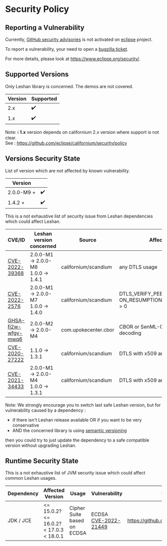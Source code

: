 # Security Policy

## Reporting a Vulnerability

Currently, [GitHub security advisories](https://help.github.com/en/articles/managing-security-vulnerabilities-in-your-project) is not activated on [eclipse](https://www.eclipse.org/) project.

To report a vulnerability, your need to open a [bugzilla ticket](https://bugs.eclipse.org/bugs/enter_bug.cgi?product=Community&component=Vulnerability+Reports&keywords=security&groups=Security_Advisories).

For more details, please look at https://www.eclipse.org/security/.

## Supported Versions

Only Leshan library is concerned. The demos are not covered. 

| Version | Supported          |
| ------- | ------------------ |
| 2.x   | :heavy_check_mark: | |
| 1.x   | :heavy_check_mark: |

Note: ℹ️ **1.x** version depends on californium 2.x version where support is not clear.   
See : https://github.com/eclipse/californium/security/policy


## Versions Security State

List of  version which are not affected by known vulnerability.

| Version              |                    |
| -------------------- | ------------------ |
| 2.0.0-M9 +           | :heavy_check_mark: |
| 1.4.2 +              | :heavy_check_mark: |


This is a not exhaustive list of security issue from Leshan dependencies which could affect Leshan.

| CVE/ID                                                                                                  |  Leshan version concerned                | Source               | Affect |
| --------------------------------------------------------------------------------------------------------| ---------------------------------------- | ---------------------| ------ |
| [CVE-2022-39368](https://cve.mitre.org/cgi-bin/cvename.cgi?name=CVE-2022-39368)                         | 2.0.0-M1 -> 2.0.0-M8 <br> 1.0.0 -> 1.4.1 | californium/scandium | any DTLS usage |
| [CVE-2022-2576](https://cve.mitre.org/cgi-bin/cvename.cgi?name=CVE-2022-2576)                           | 2.0.0-M1 -> 2.0.0-M7 <br> 1.0.0 -> 1.4.0 | californium/scandium | DTLS_VERIFY_PEERS_ ON_RESUMPTION_THRESHOLD > 0 |
| [GHSA-fj2w-wfgv-mwq6](https://github.com/peteroupc/CBOR-Java/security/advisories/GHSA-fj2w-wfgv-mwq6)   | 2.0.0-M2 -> 2.0.0-M4                     | com.upokecenter.cbor | CBOR or SenML-CBOR decoding |
| [CVE-2020-27222](https://cve.mitre.org/cgi-bin/cvename.cgi?name=CVE-2020-27222)                         | 1.1.0 -> 1.3.1                           | californium/scandium | DTLS with x509 and/or RPK  |
| [CVE-2021-34433](https://cve.mitre.org/cgi-bin/cvename.cgi?name=CVE-2021-34433)                         | 2.0.0-M1 -> 2.0.0-M4 <br> 1.0.0 -> 1.3.1 | californium/scandium | DTLS with x509 and/or RPK |

Note: We strongly encourage you to switch last safe Leshan version, but for vulnerability caused by a dependency :
 - if there isn't Leshan release available OR if you want to be very conservative  
 - AND the concerned library is using [semantic versioning](https://semver.org/)
 
then you could try to just update the dependency to a safe compatible version without upgrading Leshan. 

## Runtime Security State

This is a not exhaustive list of JVM security issue which could affect common Leshan usages.

| Dependency | Affected Version | Usage | Vulnerability | More Information |
| ---------- | ---------------- | ----- | ------------- | ---------------- |
| JDK / JCE | <= 15.0.2? <br/> <= 16.0.2? <br/> < 17.0.3 <br/> < 18.0.1 | Cipher Suite based on ECDSA | ECDSA [CVE-2022-21449](https://cve.mitre.org/cgi-bin/cvename.cgi?name=CVE-2022-21449) | https://github.com/eclipse/leshan/issues/1243 |
